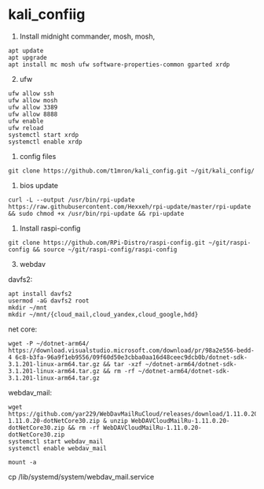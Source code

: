 # kali_confiig


1. Install midnight commander, mosh, mosh, 
```
apt update
apt upgrade
apt install mc mosh ufw software-properties-common gparted xrdp
```
2. ufw
```
ufw allow ssh
ufw allow mosh
ufw allow 3389
ufw allow 8888
ufw enable
ufw reload
systemctl start xrdp
systemctl enable xrdp
```
1. config files
```
git clone https://github.com/t1mron/kali_config.git ~/git/kali_config/
```
1. bios update
```
curl -L --output /usr/bin/rpi-update https://raw.githubusercontent.com/Hexxeh/rpi-update/master/rpi-update && sudo chmod +x /usr/bin/rpi-update && rpi-update
```
1. Install raspi-config
```
git clone https://github.com/RPi-Distro/raspi-config.git ~/git/raspi-config && source ~/git/raspi-config/raspi-config
```
3. webdav

davfs2:
```
apt install davfs2
usermod -aG davfs2 root
mkdir ~/mnt
mkdir ~/mnt/{cloud_mail,cloud_yandex,cloud_google,hdd}
```
net core:
```
wget -P ~/dotnet-arm64/ https://download.visualstudio.microsoft.com/download/pr/98a2e556-bedd-4 6c8-b3fa-96a9f1eb9556/09f60d50e3cbba0aa16d48ceec9dcb0b/dotnet-sdk-3.1.201-linux-arm64.tar.gz && tar -xzf ~/dotnet-arm64/dotnet-sdk-3.1.201-linux-arm64.tar.gz && rm -rf ~/dotnet-arm64/dotnet-sdk-3.1.201-linux-arm64.tar.gz
```
webdav_mail:
```
wget https://github.com/yar229/WebDavMailRuCloud/releases/download/1.11.0.20/WebDAVCloudMailRu-1.11.0.20-dotNetCore30.zip & unzip WebDAVCloudMailRu-1.11.0.20-dotNetCore30.zip && rm -rf WebDAVCloudMailRu-1.11.0.20-dotNetCore30.zip
systemctl start webdav_mail
systemctl enable webdav_mail
```
```
mount -a
```
cp            /lib/systemd/system/webdav_mail.service






